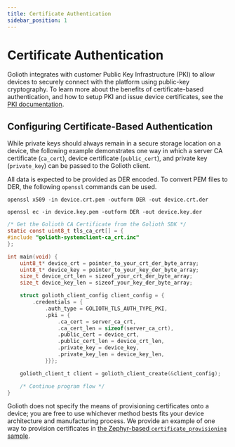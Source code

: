 ```yaml
---
title: Certificate Authentication
sidebar_position: 1
---
```


# Certificate Authentication

Golioth integrates with customer Public Key Infrastructure (PKI) to allow
devices to securely connect with the platform using public-key cryptography. To
learn more about the benefits of certificate-based authentication, and how to
setup PKI and issue device certificates, see the [PKI
documentation](/connectivity/credentials/pki).

## Configuring Certificate-Based Authentication

While private keys should always remain in a secure storage location on a
device, the following example demonstrates one way in which a server CA
certificate (`ca_cert`), device certificate (`public_cert`), and private key
(`private_key`) can be passed to the Golioth client.

All data is expected to be provided as DER encoded. To convert PEM files to DER,
the following `openssl` commands can be used.

```
openssl x509 -in device.crt.pem -outform DER -out device.crt.der
```

```
openssl ec -in device.key.pem -outform DER -out device.key.der
```

```c
/* Get the Golioth CA Certificate from the Golioth SDK */
static const uint8_t tls_ca_crt[] = {
#include "golioth-systemclient-ca_crt.inc"
};

int main(void) {
    uint8_t* device_crt = pointer_to_your_crt_der_byte_array;
    uint8_t* device_key = pointer_to_your_key_der_byte_array;
    size_t device_crt_len = sizeof_your_crt_der_byte_array;
    size_t device_key_len = sizeof_your_key_der_byte_array;

    struct golioth_client_config client_config = {
        .credentials = {
            .auth_type = GOLIOTH_TLS_AUTH_TYPE_PKI,
            .pki = {
                .ca_cert = server_ca_crt,
                .ca_cert_len = sizeof(server_ca_crt),
                .public_cert = device_crt,
                .public_cert_len = device_crt_len,
                .private_key = device_key,
                .private_key_len = device_key_len,
            }}};

    golioth_client_t client = golioth_client_create(&client_config);

    /* Continue program flow */
}
```

Golioth does not specify the means of provisioning certificates onto a device;
you are free to use whichever method bests fits your device architecture and
manufacturing process. We provide an example of one way to provision
certificates in [the Zephyr-based `certificate_provisioning`
sample](https://github.com/golioth/golioth-firmware-sdk/tree/main/examples/zephyr/certificate_provisioning).

